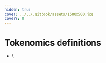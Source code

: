 ```yaml
---
hidden: true
cover: ../../.gitbook/assets/1500x500.jpg
coverY: 0
---
```


# Tokenomics definitions

* \
